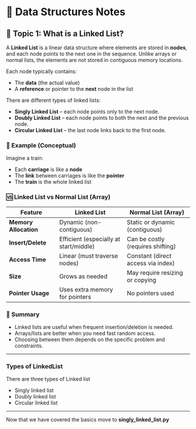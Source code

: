 # 📓 Data Structures Notes

## 📘 Topic 1: What is a Linked List?

A **Linked List** is a linear data structure where elements are stored in **nodes**, and each node points to the next one in the sequence. Unlike arrays or normal lists, the elements are not stored in contiguous memory locations.

Each node typically contains:
- The **data** (the actual value)
- A **reference** or pointer to the **next** node in the list

There are different types of linked lists:
- **Singly Linked List** – each node points only to the next node.
- **Doubly Linked List** – each node points to both the next and the previous node.
- **Circular Linked List** – the last node links back to the first node.

### 📌 Example (Conceptual)
Imagine a train:
- Each **carriage** is like a **node**
- The **link** between carriages is like the **pointer**
- The **train** is the whole linked list

### 🆚 Linked List vs Normal List (Array)

| Feature                  | Linked List                          | Normal List (Array)              |
|--------------------------|--------------------------------------|----------------------------------|
| **Memory Allocation**    | Dynamic (non-contiguous)             | Static or dynamic (contiguous)   |
| **Insert/Delete**        | Efficient (especially at start/middle) | Can be costly (requires shifting) |
| **Access Time**          | Linear (must traverse nodes)         | Constant (direct access via index) |
| **Size**                 | Grows as needed                      | May require resizing or copying  |
| **Pointer Usage**        | Uses extra memory for pointers       | No pointers used                 |

### 📝 Summary

- Linked lists are useful when frequent insertion/deletion is needed.
- Arrays/lists are better when you need fast random access.
- Choosing between them depends on the specific problem and constraints.

---

### Types of LinkedList

There are three types of Linked list
- Singly linked list 
- Doubly linked list
- Circular linked list

---

Now that we have covered the basics move to **singly_linked_list.py**
